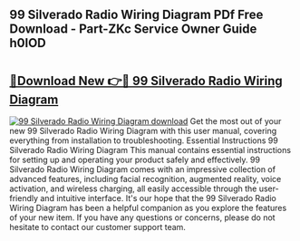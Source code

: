 ## 99 Silverado Radio Wiring Diagram PDf Free Download - Part-ZKc Service Owner Guide h0lOD

# <h2><a href="http://dfn1r4x.blite.top/?on=99+Silverado+Radio+Wiring+Diagram">🔗Download New 👉🔴 99 Silverado Radio Wiring Diagram</a></h2>

[![99 Silverado Radio Wiring Diagram download](https://i.imgur.com/lujVjoI.png)](http://dfn1r4x.blite.top/?on=99+Silverado+Radio+Wiring+Diagram)
Get the most out of your new 99 Silverado Radio Wiring Diagram with this user manual, covering everything from installation to troubleshooting. Essential Instructions 99 Silverado Radio Wiring Diagram This manual contains essential instructions for setting up and operating your product safely and effectively. 99 Silverado Radio Wiring Diagram comes with an impressive collection of advanced features, including facial recognition, augmented reality, voice activation, and wireless charging, all easily accessible through the user-friendly and intuitive interface. It's our hope that the 99 Silverado Radio Wiring Diagram has been a helpful companion as you explore the features of your new item. If you have any questions or concerns, please do not hesitate to contact our customer support team.
